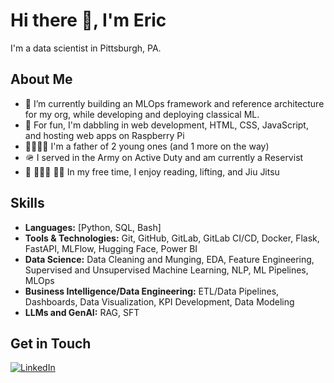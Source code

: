 # Hi there 👋, I'm Eric

I'm a data scientist in Pittsburgh, PA.

## About Me

- 🔭 I’m currently building an MLOps framework and reference architecture for my org, while developing and deploying classical ML.
- 🌱 For fun, I'm dabbling in web development, HTML, CSS, JavaScript, and hosting web apps on Raspberry Pi
- 👨‍👩‍👧‍👦 I'm a father of 2 young ones (and 1 more on the way)
- 🪖 I served in the Army on Active Duty and am currently a Reservist
- 📖 🏋🏻‍♂️ 🤼‍♂️ In my free time, I enjoy reading, lifting, and Jiu Jitsu

## Skills

- **Languages:** [Python, SQL, Bash]
- **Tools & Technologies:** Git, GitHub, GitLab, GitLab CI/CD, Docker, Flask, FastAPI, MLFlow, Hugging Face, Power BI
- **Data Science:** Data Cleaning and Munging, EDA, Feature Engineering, Supervised and Unsupervised Machine Learning, NLP, ML Pipelines, MLOps
- **Business Intelligence/Data Engineering:** ETL/Data Pipelines, Dashboards, Data Visualization, KPI Development, Data Modeling
- **LLMs and GenAI:** RAG, SFT

## Get in Touch
[![LinkedIn](https://img.shields.io/badge/LinkedIn-Connect-blue)](https://www.linkedin.com/in/eric-metzler)

